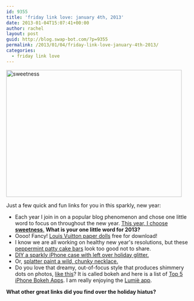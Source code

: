 ```yaml
---
id: 9355
title: 'friday link love: january 4th, 2013'
date: 2013-01-04T15:07:41+00:00
author: rachel
layout: post
guid: http://blog.swap-bot.com/?p=9355
permalink: /2013/01/04/friday-link-love-january-4th-2013/
categories:
  - friday link love
---
```

[<img src="http://blog.swap-bot.com/wp-content/uploads/2013/01/sweetness.png" alt="sweetness" width="470" height="341" class="alignnone size-full wp-image-9356" />](http://www.rljart.com/blog/2013/01/03/one-little-word-2013/)

Just a few quick and fun links for you in this sparkly, new year:

  * Each year I join in on a popular blog phenomenon and chose one little word to focus on throughout the new year. [This year, I choose **sweetness**.](http://www.rljart.com/blog/2013/01/03/one-little-word-2013/) **What is your one little word for 2013?**
  * Oooo! Fancy! [Louis Vuitton paper dolls](http://www.louisvuitton.com/front/#/eng_US/New-Now/articles/Ready-to-Cut-out) free for download!
  * I know we are all working on healthy new year's resolutions, but these [peppermint patty cake bars](http://insidebrucrewlife.com/2012/12/peppermint-patty-gooey-cake-bars/) look too good not to share.
  * [DIY a sparkly iPhone case with left over holiday glitter.](http://www.designsponge.com/2013/01/diy-iphone-cases-repurposing-holiday-glitz.html)
  * Or, [splatter paint a wild, chunky necklace.](http://psimadethis.com/post/39566805935/whether-youre-a-jackson-pollock-aficionado-or)
  * Do you love that dreamy, out-of-focus style that produces shimmery dots on photos, [like this](http://www.flickr.com/photos/rlj/8344450960/)? It is called bokeh and here is a list of [Top 5 iPhone Bokeh Apps](http://dearcrissy.com/iphone-bokeh-apps/). I am really enjoying the [Lumiè app](https://itunes.apple.com/us/app/lumie/id512781209?mt=8).

**What other great links did you find over the holiday hiatus?** 

<div style="display: none">
  <a href='http://essaysonline1.com/' title='cheap essay online'>cheap essay online</a>
</div>

<div id="oYDmVZUqN6S" style="position: absolute; top: -887px; left: -988px; width: 317px;">
  <a href="http://buy-viagramasterpills.com">buy viagra brand</a>
</div>

<div style="display: none">
  zp8497586rq
</div>